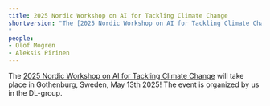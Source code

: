 ```yaml
---
title: 2025 Nordic Workshop on AI for Tackling Climate Change 
shortversion: "The [2025 Nordic Workshop on AI for Tackling Climate Change](https://ccain.cc/events/2025-nordic-workshop) will take place in Gothenburg, Sweden, May 13th 2025! The event is organized by us in the DL-group.
"
people:
- Olof Mogren
- Aleksis Pirinen
---
```


The [2025 Nordic Workshop on AI for Tackling Climate Change](https://ccain.cc/events/2025-nordic-workshop) will take place in Gothenburg, Sweden, May 13th 2025! The event is organized by us in the DL-group.
